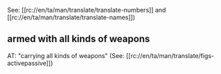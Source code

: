 See: [[rc://en/ta/man/translate/translate-numbers]] and [[rc://en/ta/man/translate/translate-names]])

## armed with all kinds of weapons ##

AT: "carrying all kinds of weapons" (See: [[rc://en/ta/man/translate/figs-activepassive]])